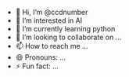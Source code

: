 - 👋 Hi, I’m @ccdnumber
- 👀 I’m interested in AI
- 🌱 I’m currently learning python
- 💞️ I’m looking to collaborate on ...
- 📫 How to reach me ...
- 😄 Pronouns: ...
- ⚡ Fun fact: ...

<!---
ccdnumber/ccdnumber is a ✨ special ✨ repository because its `README.md` (this file) appears on your GitHub profile.
You can click the Preview link to take a look at your changes.
--->
